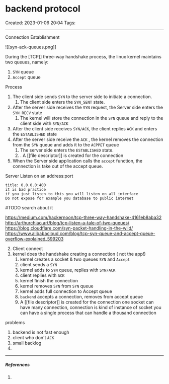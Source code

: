 # backend protocol
Created: 2023-01-06 20:04
Tags: 
____

Connection Establishment

![[syn-ack-queues.png]]

During the [TCP]] three-way handshake process, the linux kernel maintains two queues, namely:
1. `SYN` queue
2. `Accept` queue

Process

1. The client side sends `SYN` to the server side to initiate a connection. 
	1. The client side enters the `SYN_SENT` state.
2. After the server side receives the `SYN` request, the Server side enters the `SYN_RECV` state
	1. The kernel will store the connection in the `SYN` queue and reply to the client side with `SYN/ACK`
3. After the client side receives `SYN/ACK`, the client replies `ACK` and enters the `ESTABLISHED` state
4. After the server side receive the `ACK` , the kernel removes the connection from the `SYN` queue and adds it to the `ACPPET` queue
	1. The server side enters the `ESTABLISHED` state.
	2. . A [[file descriptor]]  is created for the connection
5. When the Server side application calls the `accept` function, the connection is take out of the accept queue.



Server Listen on an address:port

```ad-warning
title: 0.0.0.0:400
it is bad practice
if you just listen to this you will listen on all interface
Do not expose for example you database to public internet
```

#TODO search about it

https://medium.com/hackernoon/tcp-three-way-handshake-4161eb8aba32
http://arthurchiao.art/blog/tcp-listen-a-tale-of-two-queues/
https://blog.cloudflare.com/syn-packet-handling-in-the-wild/
https://www.alibabacloud.com/blog/tcp-syn-queue-and-accept-queue-overflow-explained_599203


2. Client connect 
3. kernel does the handshake creating a connection ( not the app!)
	1. kernel creates a socket & two queues `SYN` and `Accept`
	2. client sends a `SYN`
	3. kernel adds to `SYN` queue, replies with `SYN/ACK`
	4. client replies with `ACK`
	5. kernel finish the connection
	6. kernel removes `SYN` from `SYN` queue
	7. kernel adds full connection to Accept queue
	8. `backend` accepts a connection, removes from accept queue
	9. A [[file descriptor]]  is created for the connection
one socket can have many connection, connection is kind of instance of socket
you can have a single process that can handle a thousand connection



problems 
1. backend is not fast enough
2. client who don't `ACK`
3. small backlog
4. 
_____
##### References
1.

